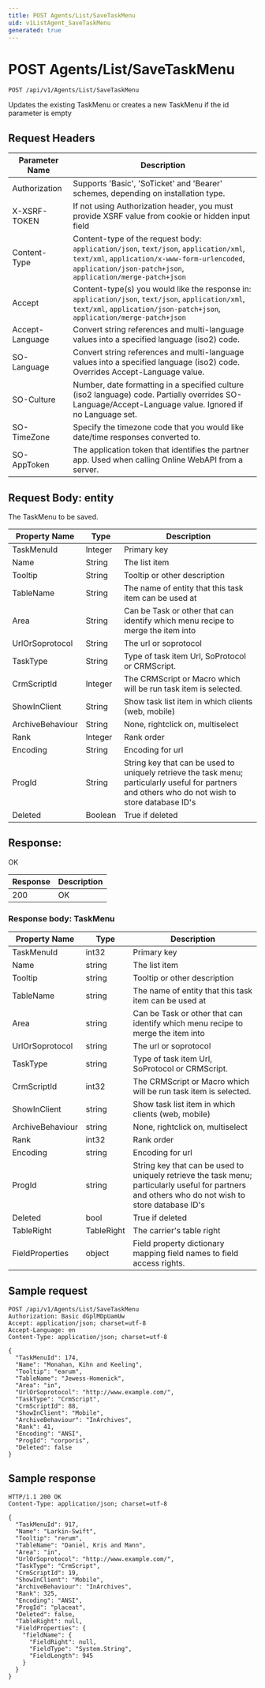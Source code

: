 ```yaml
---
title: POST Agents/List/SaveTaskMenu
uid: v1ListAgent_SaveTaskMenu
generated: true
---
```


# POST Agents/List/SaveTaskMenu

```http
POST /api/v1/Agents/List/SaveTaskMenu
```

Updates the existing TaskMenu or creates a new TaskMenu if the id parameter is empty








## Request Headers

| Parameter Name | Description |
|----------------|-------------|
| Authorization  | Supports 'Basic', 'SoTicket' and 'Bearer' schemes, depending on installation type. |
| X-XSRF-TOKEN   | If not using Authorization header, you must provide XSRF value from cookie or hidden input field |
| Content-Type | Content-type of the request body: `application/json`, `text/json`, `application/xml`, `text/xml`, `application/x-www-form-urlencoded`, `application/json-patch+json`, `application/merge-patch+json` |
| Accept         | Content-type(s) you would like the response in: `application/json`, `text/json`, `application/xml`, `text/xml`, `application/json-patch+json`, `application/merge-patch+json` |
| Accept-Language | Convert string references and multi-language values into a specified language (iso2) code. |
| SO-Language | Convert string references and multi-language values into a specified language (iso2) code. Overrides Accept-Language value. |
| SO-Culture | Number, date formatting in a specified culture (iso2 language) code. Partially overrides SO-Language/Accept-Language value. Ignored if no Language set. |
| SO-TimeZone | Specify the timezone code that you would like date/time responses converted to. |
| SO-AppToken | The application token that identifies the partner app. Used when calling Online WebAPI from a server. |

## Request Body: entity 

The TaskMenu to be saved. 

| Property Name | Type |  Description |
|----------------|------|--------------|
| TaskMenuId | Integer | Primary key |
| Name | String | The list item |
| Tooltip | String | Tooltip or other description |
| TableName | String | The name of entity that this task item can be used at |
| Area | String | Can be Task or other that can identify which menu recipe to merge the item into |
| UrlOrSoprotocol | String | The url or soprotocol |
| TaskType | String | Type of task item Url, SoProtocol or CRMScript. |
| CrmScriptId | Integer | The CRMScript or Macro which will be run task item is selected. |
| ShowInClient | String | Show task list item in which clients (web, mobile) |
| ArchiveBehaviour | String | None, rightclick on, multiselect |
| Rank | Integer | Rank order |
| Encoding | String | Encoding for url |
| ProgId | String | String key that can be used to uniquely retrieve the task menu; particularly useful for partners and others who do not wish to store database ID's |
| Deleted | Boolean | True if deleted |

## Response:

OK

| Response | Description |
|----------------|-------------|
| 200 | OK |

### Response body: TaskMenu

| Property Name | Type |  Description |
|----------------|------|--------------|
| TaskMenuId | int32 | Primary key |
| Name | string | The list item |
| Tooltip | string | Tooltip or other description |
| TableName | string | The name of entity that this task item can be used at |
| Area | string | Can be Task or other that can identify which menu recipe to merge the item into |
| UrlOrSoprotocol | string | The url or soprotocol |
| TaskType | string | Type of task item Url, SoProtocol or CRMScript. |
| CrmScriptId | int32 | The CRMScript or Macro which will be run task item is selected. |
| ShowInClient | string | Show task list item in which clients (web, mobile) |
| ArchiveBehaviour | string | None, rightclick on, multiselect |
| Rank | int32 | Rank order |
| Encoding | string | Encoding for url |
| ProgId | string | String key that can be used to uniquely retrieve the task menu; particularly useful for partners and others who do not wish to store database ID's |
| Deleted | bool | True if deleted |
| TableRight | TableRight | The carrier's table right |
| FieldProperties | object | Field property dictionary mapping field names to field access rights. |

## Sample request

```http!
POST /api/v1/Agents/List/SaveTaskMenu
Authorization: Basic dGplMDpUamUw
Accept: application/json; charset=utf-8
Accept-Language: en
Content-Type: application/json; charset=utf-8

{
  "TaskMenuId": 174,
  "Name": "Monahan, Kihn and Keeling",
  "Tooltip": "earum",
  "TableName": "Jewess-Homenick",
  "Area": "in",
  "UrlOrSoprotocol": "http://www.example.com/",
  "TaskType": "CrmScript",
  "CrmScriptId": 88,
  "ShowInClient": "Mobile",
  "ArchiveBehaviour": "InArchives",
  "Rank": 41,
  "Encoding": "ANSI",
  "ProgId": "corporis",
  "Deleted": false
}
```

## Sample response

```http_
HTTP/1.1 200 OK
Content-Type: application/json; charset=utf-8

{
  "TaskMenuId": 917,
  "Name": "Larkin-Swift",
  "Tooltip": "rerum",
  "TableName": "Daniel, Kris and Mann",
  "Area": "in",
  "UrlOrSoprotocol": "http://www.example.com/",
  "TaskType": "CrmScript",
  "CrmScriptId": 19,
  "ShowInClient": "Mobile",
  "ArchiveBehaviour": "InArchives",
  "Rank": 325,
  "Encoding": "ANSI",
  "ProgId": "placeat",
  "Deleted": false,
  "TableRight": null,
  "FieldProperties": {
    "fieldName": {
      "FieldRight": null,
      "FieldType": "System.String",
      "FieldLength": 945
    }
  }
}
```